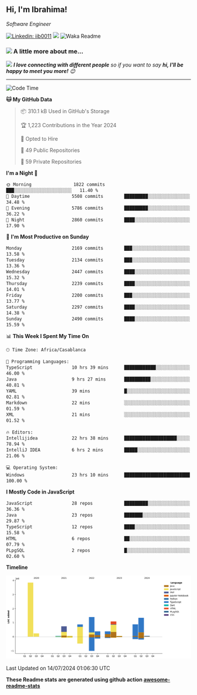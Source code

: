<h2>Hi, I'm Ibrahima! </h2>
<p><em>Software Engineer 
</em></p>


[![Linkedin: iib0011](https://img.shields.io/badge/-iib0011-blue?style=flat-square&logo=Linkedin&logoColor=white&link=https://www.linkedin.com/in/iib0011/)](https://www.linkedin.com/in/iib0011/)
![](https://visitor-badge.glitch.me/badge?page_id=iib0011)
![Waka Readme](https://github.com/iib0011/iib0011/workflows/Waka%20Readme/badge.svg)


### <img src="https://media.giphy.com/media/VgCDAzcKvsR6OM0uWg/giphy.gif" width="50"> A little more about me...  


<img src="https://media.giphy.com/media/LnQjpWaON8nhr21vNW/giphy.gif" width="60"> <em><b>I love connecting with different people</b> so if you want to say <b>hi, I'll be happy to meet you more!</b> 😊</em>

---
<!--START_SECTION:waka-->
![Code Time](http://img.shields.io/badge/Code%20Time-3%2C610%20hrs%202%20mins-blue)

**🐱 My GitHub Data** 

> 📦 310.1 kB Used in GitHub's Storage 
 > 
> 🏆 1,223 Contributions in the Year 2024
 > 
> 💼 Opted to Hire
 > 
> 📜 49 Public Repositories 
 > 
> 🔑 59 Private Repositories 
 > 
**I'm a Night 🦉** 

```text
🌞 Morning                1822 commits        ███░░░░░░░░░░░░░░░░░░░░░░   11.40 % 
🌆 Daytime                5508 commits        █████████░░░░░░░░░░░░░░░░   34.48 % 
🌃 Evening                5786 commits        █████████░░░░░░░░░░░░░░░░   36.22 % 
🌙 Night                  2860 commits        ████░░░░░░░░░░░░░░░░░░░░░   17.90 % 
```
📅 **I'm Most Productive on Sunday** 

```text
Monday                   2169 commits        ███░░░░░░░░░░░░░░░░░░░░░░   13.58 % 
Tuesday                  2134 commits        ███░░░░░░░░░░░░░░░░░░░░░░   13.36 % 
Wednesday                2447 commits        ████░░░░░░░░░░░░░░░░░░░░░   15.32 % 
Thursday                 2239 commits        ████░░░░░░░░░░░░░░░░░░░░░   14.01 % 
Friday                   2200 commits        ███░░░░░░░░░░░░░░░░░░░░░░   13.77 % 
Saturday                 2297 commits        ████░░░░░░░░░░░░░░░░░░░░░   14.38 % 
Sunday                   2490 commits        ████░░░░░░░░░░░░░░░░░░░░░   15.59 % 
```


📊 **This Week I Spent My Time On** 

```text
🕑︎ Time Zone: Africa/Casablanca

💬 Programming Languages: 
TypeScript               10 hrs 39 mins      ████████████░░░░░░░░░░░░░   46.00 % 
Java                     9 hrs 27 mins       ██████████░░░░░░░░░░░░░░░   40.81 % 
YAML                     39 mins             █░░░░░░░░░░░░░░░░░░░░░░░░   02.81 % 
Markdown                 22 mins             ░░░░░░░░░░░░░░░░░░░░░░░░░   01.59 % 
XML                      21 mins             ░░░░░░░░░░░░░░░░░░░░░░░░░   01.52 % 

🔥 Editors: 
Intellijidea             22 hrs 38 mins      ████████████████████░░░░░   78.94 % 
IntelliJ IDEA            6 hrs 2 mins        █████░░░░░░░░░░░░░░░░░░░░   21.06 % 

💻 Operating System: 
Windows                  23 hrs 10 mins      █████████████████████████   100.00 % 
```

**I Mostly Code in JavaScript** 

```text
JavaScript               28 repos            █████████░░░░░░░░░░░░░░░░   36.36 % 
Java                     23 repos            ███████░░░░░░░░░░░░░░░░░░   29.87 % 
TypeScript               12 repos            ████░░░░░░░░░░░░░░░░░░░░░   15.58 % 
HTML                     6 repos             ██░░░░░░░░░░░░░░░░░░░░░░░   07.79 % 
PLpgSQL                  2 repos             █░░░░░░░░░░░░░░░░░░░░░░░░   02.60 % 
```



**Timeline**

![Lines of Code chart](https://raw.githubusercontent.com/iib0011/iib0011/master/assets/bar_graph.png)


 Last Updated on 14/07/2024 01:06:30 UTC
<!--END_SECTION:waka-->

**These Readme stats are generated using github action [awesome-readme-stats](https://github.com/iib0011/waka-readme-stats)**

